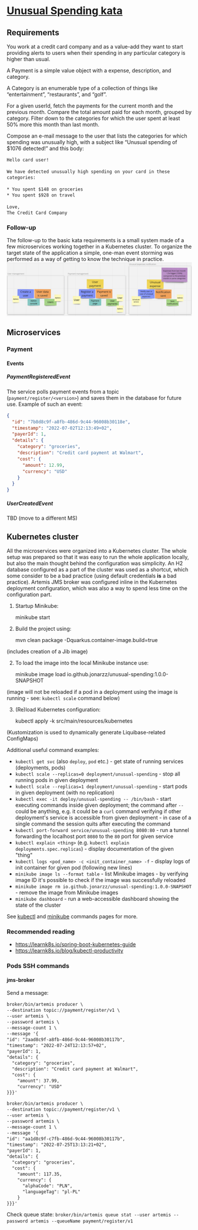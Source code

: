 # [Unusual Spending kata](https://kata-log.rocks/unusual-spending-kata)
## Requirements
You work at a credit card company and as a value-add they want to start providing alerts to users when their spending in any particular category is higher than usual.

A Payment is a simple value object with a expense, description, and category.

A Category is an enumerable type of a collection of things like 
“entertainment”, “restaurants”, and “golf”.

For a given userId, fetch the payments for the current month and the previous month.
Compare the total amount paid for each month, grouped by category. 
Filter down to the categories for which the user spent at least 50% more 
this month than last month.

Compose an e-mail message to the user that lists the categories 
for which spending was unusually high, with a subject like 
“Unusual spending of $1076 detected!” and this body:

    Hello card user!

    We have detected unusually high spending on your card in these categories:

    * You spent $148 on groceries
    * You spent $928 on travel

    Love,
    The Credit Card Company

### Follow-up
The follow-up to the basic kata requirements is a small system made of a few microservices 
working together in a Kubernetes cluster. To organize the target state of the application
a simple, one-man event storming was performed as a way of getting to know the technique in practice.
![Event storming result](event-storming.png)

## Microservices
### Payment
#### Events
##### PaymentRegisteredEvent
The service polls payment events from a topic (`payment/register/<version>`) and saves them in the database for future use.
Example of such an event:
```json
{
  "id": "7b8d8c9f-a8fb-486d-9c44-96008b30118e",
  "timestamp": "2022-07-02T12:13:49+02",
  "payerId": 1,
  "details": {
    "category": "groceries",
    "description": "Credit card payment at Walmart",
    "cost": {
      "amount": 12.99,
      "currency": "USD"
    }
  }
}
```

##### UserCreatedEvent
TBD (move to a different MS)

## Kubernetes cluster
All the microservices were organized into a Kubernetes cluster.
The whole setup was prepared so that it was easy to run the whole application
locally, but also the main thought behind the configuration was simplicity.
An H2 database configured as a part of the cluster was used as a shortcut,
which some consider to be a bad practice (using default credentials **is** a bad practice).
Artemis JMS broker was configured inline in the Kubernetes deployment configuration,
which was also a way to spend less time on the configuration part.

1. Startup Minikube:


    minikube start

2. Build the project using:


    mvn clean package -Dquarkus.container-image.build=true

(includes creation of a Jib image)

2. To load the image into the local Minikube instance use:


    minikube image load io.github.jonarzz/unusual-spending:1.0.0-SNAPSHOT

(image will not be reloaded if a pod in a deployment using the image is running - see: `kubectl scale` command below)

3. (Re)load Kubernetes configuration:


    kubectl apply -k src/main/resources/kubernetes

(Kustomization is used to dynamically generate Liquibase-related ConfigMaps)

Additional useful command examples:
- `kubectl get svc` (also `deploy`, `pod` etc.) - get state of running services (deployments, pods)
- `kubectl scale --replicas=0 deployment/unusual-spending` - stop all running pods in given deployment
- `kubectl scale --replicas=1 deployment/unusual-spending` - start pods in given deployment (with no replication) 
- `kubectl exec -it deploy/unusual-spending -- /bin/bash` - start executing commands inside given deployment;
the command after `--` could be anything, e.g. it could be a `curl` command verifying if other deployment's service 
is accessible from given deployment - in case of a single command the session quits after executing the command
- `kubectl port-forward service/unusual-spending 8080:80` - run a tunnel forwarding the localhost port `8080` to the `80` port 
for given service 
- `kubectl explain <thing>` (e.g. `kubectl explain deployments.spec.replicas`) - display documentation of the given "thing"
- `kubectl logs <pod_name> -c <init_container_name> -f` - display logs of init container for given pod (following new lines)
- `minikube image ls --format table` - list Minikube images - by verifying image ID it's possible to check if the image was successfully reloaded 
- `minikube image rm io.github.jonarzz/unusual-spending:1.0.0-SNAPSHOT` - remove the image from Minikube images
- `minikube dashboard` - run a web-accessible dashboard showing the state of the cluster

See [kubectl](https://kubernetes.io/docs/reference/generated/kubectl/kubectl-commands) 
and [minikube](https://minikube.sigs.k8s.io/docs/commands/) commands pages for more.

### Recommended reading
- https://learnk8s.io/spring-boot-kubernetes-guide
- https://learnk8s.io/blog/kubectl-productivity

### Pods SSH commands
#### jms-broker

Send a message:
```shell
broker/bin/artemis producer \
--destination topic://payment/register/v1 \
--user artemis \
--password artemis \
--message-count 1 \
--message '{
"id": "2aad8c9f-a8fb-486d-9c44-96008b30117b",
"timestamp": "2022-07-24T12:13:57+02",
"payerId": 1,
"details": {
  "category": "groceries",
  "description": "Credit card payment at Walmart",
  "cost": {
    "amount": 37.99,
    "currency": "USD"
}}}'
```

```shell
broker/bin/artemis producer \
--destination topic://payment/register/v1 \
--user artemis \
--password artemis \
--message-count 1 \
--message '{
"id": "aa1d8c9f-c7fb-486d-9c44-96008b30117b",
"timestamp": "2022-07-25T13:13:21+02",
"payerId": 1,
"details": {
  "category": "groceries",
  "cost": {
    "amount": 117.35,
    "currency": {
      "alphaCode": "PLN",
      "languageTag": "pl-PL"
    }
}}}'
```

Check queue state:
`broker/bin/artemis queue stat --user artemis --password artemis --queueName payment/register/v1`
